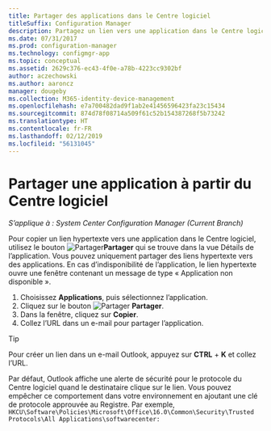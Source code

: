 ```yaml
---
title: Partager des applications dans le Centre logiciel
titleSuffix: Configuration Manager
description: Partagez un lien vers une application dans le Centre logiciel de System Center Configuration Manager.
ms.date: 07/31/2017
ms.prod: configuration-manager
ms.technology: configmgr-app
ms.topic: conceptual
ms.assetid: 2629c376-ec43-4f0e-a78b-4223cc9302bf
author: aczechowski
ms.author: aaroncz
manager: dougeby
ms.collection: M365-identity-device-management
ms.openlocfilehash: e7a700482dad9f1ab2e41456596423fa23c15434
ms.sourcegitcommit: 874d78f08714a509f61c52b154387268f5b73242
ms.translationtype: HT
ms.contentlocale: fr-FR
ms.lasthandoff: 02/12/2019
ms.locfileid: "56131045"
---
```

# <a name="share-an-application-from-software-center"></a>Partager une application à partir du Centre logiciel

*S’applique à : System Center Configuration Manager (Current Branch)* <!-- 1706 -->

Pour copier un lien hypertexte vers une application dans le Centre logiciel, utilisez le bouton ![Partager](media/share15.png)**Partager** qui se trouve dans la vue Détails de l’application. Vous pouvez uniquement partager des liens hypertexte vers des applications. En cas d’indisponibilité de l’application, le lien hypertexte ouvre une fenêtre contenant un message de type « Application non disponible ».

1. Choisissez **Applications**, puis sélectionnez l’application.
2. Cliquez sur le bouton ![Partager](media/share15.png) **Partager**.
3. Dans la fenêtre, cliquez sur **Copier**.
4. Collez l’URL dans un e-mail pour partager l’application.  

> [!TIP]  
>  Pour créer un lien dans un e-mail Outlook, appuyez sur **CTRL** + **K** et collez l’URL.  
>  
> Par défaut, Outlook affiche une alerte de sécurité pour le protocole du Centre logiciel quand le destinataire clique sur le lien. Vous pouvez empêcher ce comportement dans votre environnement en ajoutant une clé de protocole approuvée au Registre. Par exemple, `HKCU\Software\Policies\Microsoft\Office\16.0\Common\Security\Trusted Protocols\All Applications\softwarecenter:`  
